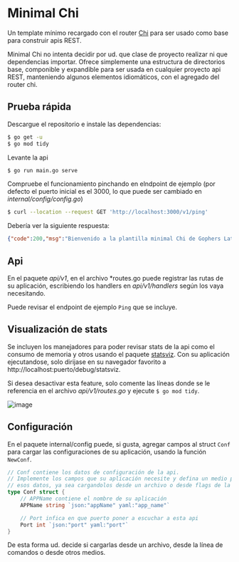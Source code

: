 # Minimal Chi

Un template mínimo recargado con el router [Chi](https://go-chi.io/#/) para ser usado como base para construir apis REST.

Minimal Chi no intenta decidir por ud. que clase de proyecto realizar ni que dependencias importar. Ofrece simplemente una estructura de directorios base, componible y expandible para ser usada en cualquier proyecto api REST, manteniendo algunos elementos idiomáticos, con el agregado del router chi. 


## Prueba rápida

Descargue el repositorio e instale las dependencias:

```bash
$ go get -u
$ go mod tidy
```

Levante la api

```bash
$ go run main.go serve
```

Compruebe el funcionamiento pinchando en elndpoint de ejemplo (por defecto el puerto inicial es el 3000, lo que puede ser cambiado en *internal/config/config.go*)

```bash
$ curl --location --request GET 'http://localhost:3000/v1/ping'
```

Debería ver la siguiente respuesta:

```json
{"code":200,"msg":"Bienvenido a la plantilla minimal Chi de Gophers Latam"}
```

## Api

En el paquete *api/v1*, en el archivo *routes.go puede registrar las rutas de su aplicación, escribiendo los handlers en *api/v1/handlers* según los vaya necesitando.

Puede revisar el endpoint de ejemplo `Ping` que se incluye.

## Visualización de stats

Se incluyen los manejadores para poder revisar stats de la api como el consumo de memoria y otros usando el paquete [statsviz](https://github.com/arl/statsviz). Con su aplicación ejecutandose, solo dirijase en su navegador favorito a http://localhost:puerto/debug/statsviz.

Si desea desactivar esta feature, solo comente las líneas donde se le referencia en el archivo *api/v1/routes.go* y ejecute `$ go mod tidy`.

![image](https://github.com/gophers-latam/minimalchi/assets/20423399/855d1ae3-4836-4507-ae3a-73b8ede4ced6)


## Configuración

En el paquete internal/config puede, si gusta, agregar campos al struct `Conf` para cargar las configuraciones de su aplicación, usando la función `NewConf`. 

```Go
// Conf contiene los datos de configuración de la api.
// Implemente los campos que su aplicación necesite y defina un medio para obtener
// esos datos, ya sea cargandolos desde un archivo o desde flags de la línea de comandos.
type Conf struct {
	// APPName contiene el nombre de su aplicación
	APPName string `json:"appName" yaml:"app_name"`

	// Port infica en que puerto poner a escuchar a esta api
	Port int `json:"port" yaml:"port"`
}
```

De esta forma ud. decide si cargarlas desde un archivo, desde la línea de comandos o desde otros medios.

